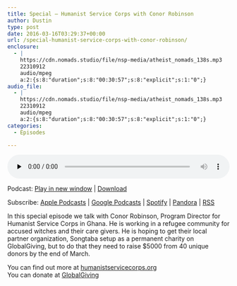 ```yaml
---
title: Special – Humanist Service Corps with Conor Robinson
author: Dustin
type: post
date: 2016-03-16T03:29:37+00:00
url: /special-humanist-service-corps-with-conor-robinson/
enclosure:
  - |
    https://cdn.nomads.studio/file/nsp-media/atheist_nomads_138s.mp3
    22310912
    audio/mpeg
    a:2:{s:8:"duration";s:8:"00:30:57";s:8:"explicit";s:1:"0";}
audio_file:
  - |
    https://cdn.nomads.studio/file/nsp-media/atheist_nomads_138s.mp3
    22310912
    audio/mpeg
    a:2:{s:8:"duration";s:8:"00:30:57";s:8:"explicit";s:1:"0";}
categories:
  - Episodes

---
```

<div itemscope itemtype="http://schema.org/AudioObject">
  <meta itemprop="name" content="Special &#8211; Humanist Service Corps with Conor Robinson" />
  
  <meta itemprop="uploadDate" content="2016-03-15T21:29:37-06:00" />
  
  <meta itemprop="encodingFormat" content="audio/mpeg" />
  
  <meta itemprop="duration" content="PT30M57S" />
  
  <meta itemprop="description" content="In this special episode we talk with Conor Robinson, Program Director for Humanist Service Corps in Ghana. He is working in a refugee community for accused witches and their care givers. He is hoping to get their local partner organization, Songtaba ..." />
  
  <meta itemprop="contentUrl" content="https://dts.podtrac.com/redirect.mp3/cdn.nomads.studio/file/nsp-media/atheist_nomads_138s.mp3" />
  
  <meta itemprop="contentSize" content="21.3" />
  </p> 
  
  <div class="powerpress_player" id="powerpress_player_8396">
    <audio class="wp-audio-shortcode" id="audio-5098-140" preload="none" style="width: 100%;" controls="controls"><source type="audio/mpeg" src="https://dts.podtrac.com/redirect.mp3/cdn.nomads.studio/file/nsp-media/atheist_nomads_138s.mp3?_=140" /><a href="https://dts.podtrac.com/redirect.mp3/cdn.nomads.studio/file/nsp-media/atheist_nomads_138s.mp3">https://dts.podtrac.com/redirect.mp3/cdn.nomads.studio/file/nsp-media/atheist_nomads_138s.mp3</a></audio>
  </div>
</div>

<p class="powerpress_links powerpress_links_mp3">
  Podcast: <a href="https://dts.podtrac.com/redirect.mp3/cdn.nomads.studio/file/nsp-media/atheist_nomads_138s.mp3" class="powerpress_link_pinw" target="_blank" title="Play in new window" onclick="return powerpress_pinw('https://htotw.com/?powerpress_pinw=5098-podcast');" rel="nofollow">Play in new window</a> | <a href="https://dts.podtrac.com/redirect.mp3/cdn.nomads.studio/file/nsp-media/atheist_nomads_138s.mp3" class="powerpress_link_d" title="Download" rel="nofollow" download="atheist_nomads_138s.mp3">Download</a>
</p>

<p class="powerpress_links powerpress_subscribe_links">
  Subscribe: <a href="https://podcasts.apple.com/us/podcast/humanists-take-on-the-world/id530050098?mt=2&ls=1" class="powerpress_link_subscribe powerpress_link_subscribe_itunes" target="_blank" title="Subscribe on Apple Podcasts" rel="nofollow">Apple Podcasts</a> | <a href="https://www.google.com/podcasts?feed=aHR0cDovL2F0aGVpc3Rub21hZHMubGlic3luLmNvbS9yc3M%3D" class="powerpress_link_subscribe powerpress_link_subscribe_googleplay" target="_blank" title="Subscribe on Google Podcasts" rel="nofollow">Google Podcasts</a> | <a href="https://open.spotify.com/show/3LzK2xZGike6Tc1GEMtMbr?si=LieN9SNuTpq96smuaUsH8A" class="powerpress_link_subscribe powerpress_link_subscribe_spotify" target="_blank" title="Subscribe on Spotify" rel="nofollow">Spotify</a> | <a href="https://www.pandora.com/podcast/atheist-nomads/PC:10122?corr=62071012&part=ug" class="powerpress_link_subscribe powerpress_link_subscribe_pandora" target="_blank" title="Subscribe on Pandora" rel="nofollow">Pandora</a> | <a href="https://htotw.com/feed/podcast/" class="powerpress_link_subscribe powerpress_link_subscribe_rss" target="_blank" title="Subscribe via RSS" rel="nofollow">RSS</a>
</p>

In this special episode we talk with Conor Robinson, Program Director for Humanist Service Corps in Ghana. He is working in a refugee community for accused witches and their care givers. He is hoping to get their local partner organization, Songtaba setup as a permanent charity on GlobalGiving, but to do that they need to raise $5000 from 40 unique donors by the end of March.

You can find out more at <a href="https://foundationbeyondbelief.org/humanistservicecorps" target="_blank" rel="noopener">humanistservicecorps.org</a>  
You can donate at <a href="https://www.globalgiving.org/projects/alleged-witches/" target="_blank" rel="noopener">GlobalGiving</a>